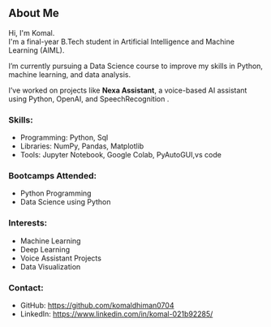 ## About Me

Hi, I'm Komal.  
I'm a final-year B.Tech student in Artificial Intelligence and Machine Learning (AIML).

I’m currently pursuing a Data Science course to improve my skills in Python, machine learning, and data analysis.

I’ve worked on projects like **Nexa Assistant**, a voice-based AI assistant using Python, OpenAI, and SpeechRecognition .

### Skills:
- Programming: Python, Sql
- Libraries: NumPy, Pandas, Matplotlib
- Tools: Jupyter Notebook, Google Colab, PyAutoGUI,vs code

### Bootcamps Attended:
- Python Programming
- Data Science using Python

### Interests:
- Machine Learning
- Deep Learning
- Voice Assistant Projects
- Data Visualization

### Contact:
- GitHub: https://github.com/komaldhiman0704
- LinkedIn: https://www.linkedin.com/in/komal-021b92285/
